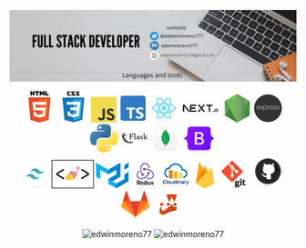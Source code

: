 <a href="https://www.linkedin.com/in/edwinmoreno777/" target="_blank"> <img alt="html" src="https://github.com/edwinmoreno77/edwinmoreno77/blob/main/Edwin%20Moreno%20(2).png"> </a>

<p align="center">
  <a href="https://www.linkedin.com/in/edwinmoreno777/" target="_blank"><img height="55" alt="html" src="https://github.com/edwinmoreno77/edwinmoreno77/blob/main/html.png"></a> 
  <a href="https://www.linkedin.com/in/edwinmoreno777/" target="_blank"><img height="55" alt="css" src="https://github.com/edwinmoreno77/edwinmoreno77/blob/main/css.png"></a>
  <a href="https://www.linkedin.com/in/edwinmoreno777/" target="_blank"><img height="45" alt="javascript" src="https://github.com/edwinmoreno77/edwinmoreno77/blob/main/javascript.png"></a>
  <a href="https://www.typescriptlang.org/" target="_blank"><img height="50" alt="typescript" src="https://github.com/edwinmoreno77/edwinmoreno77/blob/main/typescript-1024.png"></a>
  <a href="https://www.linkedin.com/in/edwinmoreno777/" target="_blank"><img height="50" alt="react" src="https://github.com/edwinmoreno77/edwinmoreno77/blob/main/react.png"></a>
  <a href="https://www.linkedin.com/in/edwinmoreno777/" target="_blank"><img height="50" alt="NextJs" src="https://github.com/edwinmoreno77/edwinmoreno77/blob/main/NextJs.png"></a>
  <a href="https://www.linkedin.com/in/edwinmoreno777/" target="_blank"><img height="50" alt="nodejs" src="https://github.com/edwinmoreno77/edwinmoreno77/blob/main/nodejs.png"></a>
  <a href="https://www.linkedin.com/in/edwinmoreno777/" target="_blank"><img height="50" alt="express" src="https://github.com/edwinmoreno77/edwinmoreno77/blob/main/express-2.png"></a>
  <a href="https://www.linkedin.com/in/edwinmoreno777/" target="_blank"><img height="50" alt="python" src="https://github.com/edwinmoreno77/edwinmoreno77/blob/main/python.png"></a>
  <a href="https://www.linkedin.com/in/edwinmoreno777/" target="_blank"><img height="50" alt="python" src="https://github.com/edwinmoreno77/edwinmoreno77/blob/main/flask-logo-icon.png"></a>
  <a href="https://www.linkedin.com/in/edwinmoreno777/" target="_blank"><img height="50" alt="MongoDB" src="https://github.com/edwinmoreno77/edwinmoreno77/blob/main/mongodb_compass.png"></a>
  <a href="https://www.linkedin.com/in/edwinmoreno777/" target="_blank"><img height="50" alt="Bootstrap" src="https://github.com/edwinmoreno77/edwinmoreno77/blob/main/bootstrap-logo-shadow.png"></a>
  <br/>
  <a href="https://tailwindcss.com/" target="_blank"><img height="50" alt="tailwind" src="https://github.com/edwinmoreno77/edwinmoreno77/blob/main/tailwind.png"></a>
  <a href="https://styled-components.com" target="_blank"><img height="50" alt="materialUI" src="https://github.com/edwinmoreno77/edwinmoreno77/blob/main/styled-components-color.png"></a>
  <a href="https://mui.com/" target="_blank"><img height="45" alt="materialUI" src="https://github.com/edwinmoreno77/edwinmoreno77/blob/main/material-ui-logo.png"></a>
  <a href="https://redux.js.org/" target="_blank"><img height="50" alt="Redux" src="https://github.com/edwinmoreno77/edwinmoreno77/blob/main/Redux.png"></a> 
  <a href="https://cloudinary.com/" target="_blank"><img height="50" alt="cloudinary" src="https://github.com/edwinmoreno77/edwinmoreno77/blob/main/cloudinary.png"></a>
  <a href="https://firebase.google.com/" target="_blank"><img height="45" alt="firebase" src="https://github.com/edwinmoreno77/edwinmoreno77/blob/main/firebase.png"></a>
  <a href="https://www.linkedin.com/in/edwinmoreno777/" target="_blank"><img height="50" alt="git" src="https://github.com/edwinmoreno77/edwinmoreno77/blob/main/logo-git.png"></a>
  <a href="https://github.com" target="_blank"><img height="60" alt="github" src="https://github.com/edwinmoreno77/edwinmoreno77/blob/main/github.png"></a>
  <a href="https://gitlab.com/" target="_blank"><img height="50" alt="gitlab" src="https://github.com/edwinmoreno77/edwinmoreno77/blob/main/gitlab.png"></a>
  <a href="https://jestjs.io/" target="_blank"><img height="50" src="https://github.com/edwinmoreno77/edwinmoreno77/blob/main/JEST.png" alt="jest" src="https://github.com/edwinmoreno77/edwinmoreno77/blob/main/firebase.png"></a>
</p>

<p align="center">
  <img align="center" src="https://github-readme-stats.vercel.app/api/top-langs?username=edwinmoreno77&show_icons=true&locale=en&layout=compact" width="300" height="200" alt="edwinmoreno77"/> 
  <img align="center" src="https://github-readme-stats.vercel.app/api?username=edwinmoreno77&show_icons=true&locale=en" width="390" height="200" alt="edwinmoreno77"/>
</p>

